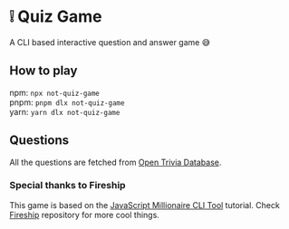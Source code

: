 # :grey_exclamation: Quiz Game

A CLI based interactive question and answer game :sweat_smile:

## How to play

npm: `npx not-quiz-game` \
pnpm: `pnpm dlx not-quiz-game` \
yarn: `yarn dlx not-quiz-game`

## Questions

All the questions are fetched from [Open Trivia Database](https://opentdb.com/).

### Special thanks to Fireship

This game is based on the [JavaScript Millionaire CLI Tool](https://github.com/fireship-io/javascript-millionaire) tutorial. Check [Fireship](https://github.com/fireship-io) repository for more cool things.
